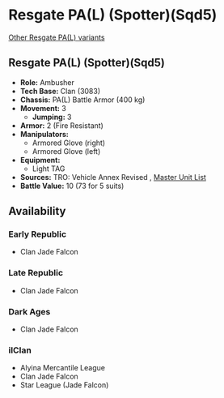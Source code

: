 # Resgate PA(L) (Spotter)(Sqd5) 

[Other Resgate PA(L) variants](../resgate_pal.md) 

## Resgate PA(L) (Spotter)(Sqd5) 

- **Role:** Ambusher 
- **Tech Base:** Clan (3083) 
- **Chassis:** PA(L) Battle Armor (400 kg) 
- **Movement:** 3 
  - **Jumping:** 3 
- **Armor:** 2 (Fire Resistant) 
- **Manipulators:** 
  - Armored Glove (right) 
  - Armored Glove (left) 
- **Equipment:** 
  - Light TAG 
- **Sources:** TRO: Vehicle Annex Revised , [Master Unit List](http://masterunitlist.info/Unit/Details/8806) 
- **Battle Value:** 10 (73 for 5 suits) 

## Availability 

### Early Republic 

- Clan Jade Falcon 

### Late Republic 

- Clan Jade Falcon 

### Dark Ages 

- Clan Jade Falcon 

### ilClan 

- Alyina Mercantile League 
- Clan Jade Falcon 
- Star League (Jade Falcon) 

